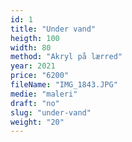 ```yaml
---
id: 1
title: "Under vand"
heigth: 100
width: 80
method: "Akryl på lærred"
year: 2021
price: "6200"
fileName: "IMG_1843.JPG"
medie: "maleri"
draft: "no"
slug: "under-vand"
weight: "20"
---
```

